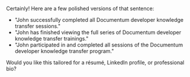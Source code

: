 Certainly! Here are a few polished versions of that sentence:

- "John successfully completed all Documentum developer knowledge transfer sessions."
- "John has finished viewing the full series of Documentum developer knowledge transfer trainings."
- "John participated in and completed all sessions of the Documentum developer knowledge transfer program."

Would you like this tailored for a résumé, LinkedIn profile, or professional bio?
